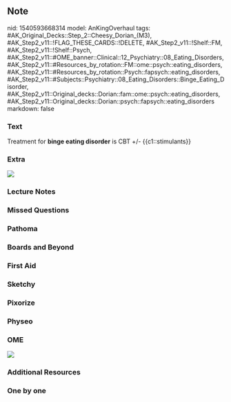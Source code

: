 ## Note
nid: 1540593668314
model: AnKingOverhaul
tags: #AK_Original_Decks::Step_2::Cheesy_Dorian_(M3), #AK_Step2_v11::!FLAG_THESE_CARDS::!DELETE, #AK_Step2_v11::!Shelf::FM, #AK_Step2_v11::!Shelf::Psych, #AK_Step2_v11::#OME_banner::Clinical::12_Psychiatry::08_Eating_Disorders, #AK_Step2_v11::#Resources_by_rotation::FM::ome::psych::eating_disorders, #AK_Step2_v11::#Resources_by_rotation::Psych::fapsych::eating_disorders, #AK_Step2_v11::#Subjects::Psychiatry::08_Eating_Disorders::Binge_Eating_Disorder, #AK_Step2_v11::Original_decks::Dorian::fam::ome::psych::eating_disorders, #AK_Step2_v11::Original_decks::Dorian::psych::fapsych::eating_disorders
markdown: false

### Text
<div>
  Treatment for <b>binge eating disorder</b> is CBT +/-
  {{c1::stimulants}}
</div>

### Extra
<img src="paste-256130374696961.jpg" class="resizer">

### Lecture Notes


### Missed Questions


### Pathoma


### Boards and Beyond


### First Aid


### Sketchy


### Pixorize


### Physeo


### OME
<div class="ome-widget">
  <a href=
  "https://onlinemeded.org/spa/psychiatry/eating-disorders/acquire?ref=anki">
  <img src="_OME_AnkiFlashcards_Lesson_5.png"></a>
</div>

### Additional Resources


### One by one

